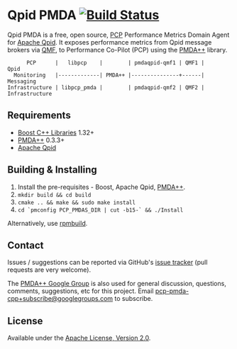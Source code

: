 # Qpid PMDA [![Build Status](https://travis-ci.org/pcolby/pcp-pmda-qpid.png?branch=master)](https://travis-ci.org/pcolby/pcp-pmda-qpid)

Qpid PMDA is a free, open source, [PCP](http://oss.sgi.com/projects/pcp/
"Performance Co-Pilot") Performance Metrics Domain Agent for [Apache Qpid](
http://qpid.apache.org/). It exposes performance metrics from Qpid message
brokers via [QMF](http://qpid.apache.org/components/qmf/index.html "Qpid
Management Framework"), to Performance Co-Pilot (PCP) using the [PMDA++](
https://github.com/pcolby/pcp-pmda-cpp) library.

```
      PCP      |   libpcp    |        | pmdaqpid-qmf1 | QMF1 |     Qpid
  Monitoring   |-------------| PMDA++ |---------------+------|   Messaging
Infrastructure | libpcp_pmda |        | pmdaqpid-qmf2 | QMF2 | Infrastructure
```

## Requirements

* [Boost C++ Libraries](http://www.boost.org/) 1.32+
* [PMDA++](https://github.com/pcolby/pcp-pmda-cpp) 0.3.3+
* [Apache Qpid](http://qpid.apache.org/)

## Building & Installing
1. Install the pre-requisites - Boost, Apache Qpid, [PMDA++](https://github.com/pcolby/pcp-pmda-cpp).
2. `mkdir build && cd build`
3. `cmake .. && make && sudo make install`
4. ``cd `pmconfig PCP_PMDAS_DIR | cut -b15-` && ./Install``

Alternatively, use [rpmbuild](package/rpm).

## Contact

Issues / suggestions can be reported via GitHub's [issue tracker](
https://github.com/pcolby/pcp-pmda-qpid/issues) (pull requests are very
welcome).

The [PMDA++ Google Group](http://groups.google.com/group/pcp-pmda-cpp/) is also
used for general discussion, questions, comments, suggestions, etc for this
project.  Email pcp-pmda-cpp+subscribe@googlegroups.com to subscribe.

## License

Available under the [Apache License, Version 2.0](
http://apache.org/licenses/LICENSE-2.0.html).
